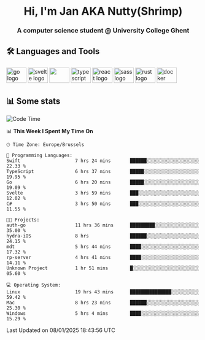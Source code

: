 <h1 align="center">Hi, I'm Jan AKA Nutty(Shrimp)</h1>
<h3 align="center">A computer science student @ University College Ghent</h3>

<h2 align="left">🛠️ Languages and Tools</h2>

###

<div align="left">
  <img src="https://cdn.jsdelivr.net/gh/devicons/devicon/icons/go/go-original.svg" height="40" width="52" alt="go logo"  />
  <img src="https://cdn.jsdelivr.net/gh/devicons/devicon@latest/icons/svelte/svelte-original.svg"  height="40" width="52" alt="svelte logo" />
  <img src="https://cdn.jsdelivr.net/gh/devicons/devicon@latest/icons/tailwindcss/tailwindcss-original.svg" height="40" width="52" />
  <img src="https://cdn.jsdelivr.net/gh/devicons/devicon/icons/typescript/typescript-original.svg" height="40" width="52" alt="typescript logo"  />
  <img src="https://cdn.jsdelivr.net/gh/devicons/devicon/icons/react/react-original.svg" height="40" width="52" alt="react logo"  />
  <img src="https://cdn.jsdelivr.net/gh/devicons/devicon/icons/sass/sass-original.svg" height="40" width="52" alt="sass logo"  />
  <img src="https://cdn.jsdelivr.net/gh/devicons/devicon@latest/icons/rust/rust-original.svg" height="40" width="52" alt="rust logo" />
  <img src="https://cdn.jsdelivr.net/gh/devicons/devicon/icons/docker/docker-original.svg" height="40" width="52" alt="docker logo"  />
</div>

<h2>📊 Some stats</h2>

<!--START_SECTION:waka-->
![Code Time](http://img.shields.io/badge/Code%20Time-5%2C492%20hrs%207%20mins-blue)

📊 **This Week I Spent My Time On** 

```text
🕑︎ Time Zone: Europe/Brussels

💬 Programming Languages: 
Swift                    7 hrs 24 mins       ██████░░░░░░░░░░░░░░░░░░░   22.33 % 
TypeScript               6 hrs 37 mins       █████░░░░░░░░░░░░░░░░░░░░   19.95 % 
Go                       6 hrs 20 mins       █████░░░░░░░░░░░░░░░░░░░░   19.09 % 
Svelte                   3 hrs 59 mins       ███░░░░░░░░░░░░░░░░░░░░░░   12.02 % 
C#                       3 hrs 50 mins       ███░░░░░░░░░░░░░░░░░░░░░░   11.55 % 

🐱‍💻 Projects: 
auth-go                  11 hrs 36 mins      █████████░░░░░░░░░░░░░░░░   35.00 % 
hydra-iOS                8 hrs               ██████░░░░░░░░░░░░░░░░░░░   24.15 % 
mdt                      5 hrs 44 mins       ████░░░░░░░░░░░░░░░░░░░░░   17.32 % 
rp-server                4 hrs 41 mins       ████░░░░░░░░░░░░░░░░░░░░░   14.11 % 
Unknown Project          1 hr 51 mins        █░░░░░░░░░░░░░░░░░░░░░░░░   05.60 % 

💻 Operating System: 
Linux                    19 hrs 43 mins      ███████████████░░░░░░░░░░   59.42 % 
Mac                      8 hrs 23 mins       ██████░░░░░░░░░░░░░░░░░░░   25.30 % 
Windows                  5 hrs 4 mins        ████░░░░░░░░░░░░░░░░░░░░░   15.29 % 
```


 Last Updated on 08/01/2025 18:43:56 UTC
<!--END_SECTION:waka-->
